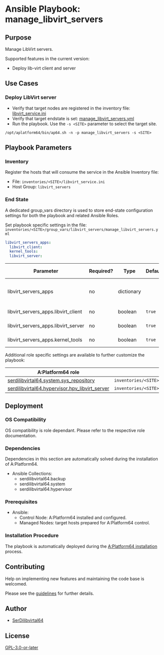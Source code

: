 # Ansible Playbook: manage_libvirt_servers

## Purpose

Manage LibVirt servers.

Supported features in the current version:

- Deploy lib-virt client and server

## Use Cases

### Deploy LibVirt server

- Verify that target nodes are registered in the inventory file: [libvirt_service.ini](#inventory)
- Verify that target endstate is set: [manage_libvirt_servers.yml](#end-state)
- Run the playbook. Use the `-s <SITE>` parameter to select the target site.

```shell
/opt/aplatform64/bin/ap64.sh -n -p manage_libvirt_servers -s <SITE>
```

## Playbook Parameters

### Inventory

Register the hosts that will consume the service in the Ansible Inventory file:

- File: `inventories/<SITE>/libvirt_service.ini`
- Host Group: `libvirt_servers`

### End State

A dedicated group_vars directory is used to store end-state configuration settings for both the playbook and related Ansible Roles.

Set playbook specific settings in the file: `inventories/<SITE>/group_vars/libvirt_servers/manage_libvirt_servers.yml`

```yaml
libvirt_servers_apps:
  libvirt_client:
  kernel_tools:
  libvirt_server:
```

| Parameter                           | Required? | Type       | Default | Purpose / Value                           |
| ----------------------------------- | --------- | ---------- | ------- | ----------------------------------------- |
| libvirt_servers_apps                | no        | dictionary |         | Define what applications will be deployed |
| libvirt_servers_apps.libvirt_client | no        | boolean    | `true`  | Deploy the application?                   |
| libvirt_servers_apps.libvirt_server | no        | boolean    | `true`  | Deploy the application?                   |
| libvirt_servers_apps.kernel_tools   | no        | boolean    | `true`  | Deploy the application?                   |

Additional role specific settings are available to further customize the playbook:

| A:Platform64 role                                                                                | group_vars file                                                        |
| ------------------------------------------------------------------------------------------------ | ---------------------------------------------------------------------- |
| [serdilibvirtal64.system.sys_repository](../roles/sys_repository.md#role-parameters)             | `inventories/<SITE>/group_vars/libvirt_servers/sys_repository.yml`     |
| [serdilibvirtal64.hypervisor.hpv_libvirt_server](../roles/hpv_libvirt_server.md#role-parameters) | `inventories/<SITE>/group_vars/libvirt_servers/hpv_libvirt_server.yml` |

## Deployment

### OS Compatibility

OS compatibility is role dependant. Please refer to the respective role documentation.

### Dependencies

Dependencies in this section are automatically solved during the installation of A:Platform64.

- Ansible Collections:
  - serdilibvirtal64.backup
  - serdilibvirtal64.system
  - serdilibvirtal64.hypervisor

### Prerequisites

- Ansible:
  - Control Node: A:Platform64 installed and configured.
  - Managed Nodes: target hosts prepared for A:Platform64 control.

### Installation Procedure

The playbook is automatically deployed during the [A:Platform64 installation](/#installation) process.

## Contributing

Help on implementing new features and maintaining the code base is welcomed.

Please see the [guidelines](https://aplatform64.readthedocs.io/en/latest/contributing/CONTRIBUTING) for further details.

## Author

- [SerDilibvirtal64](https://serdilibvirtal64.libvirthub.io/)

## License

[GPL-3.0-or-later](https://www.gnu.org/licenses/gpl-3.0.txt)
